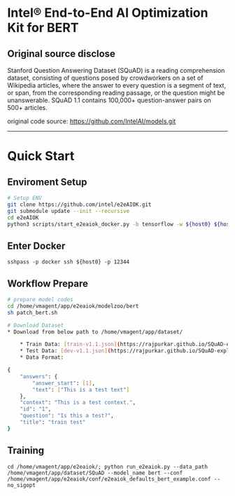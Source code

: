 # Intel® End-to-End AI Optimization Kit for BERT
## Original source disclose
Stanford Question Answering Dataset (SQuAD) is a reading comprehension dataset, consisting of questions posed by crowdworkers on a set of Wikipedia articles, where the answer to every question is a segment of text, or span, from the corresponding reading passage, or the question might be unanswerable. SQuAD 1.1 contains 100,000+ question-answer pairs on 500+ articles.

original code source: https://github.com/IntelAI/models.git

---

# Quick Start

## Enviroment Setup
``` bash
# Setup ENV
git clone https://github.com/intel/e2eAIOK.git
git submodule update --init --recursive
cd e2eAIOK
python3 scripts/start_e2eaiok_docker.py -b tensorflow -w ${host0} ${host1} ${host2} ${host3} --proxy ""
```

## Enter Docker
```
sshpass -p docker ssh ${host0} -p 12344
```

## Workflow Prepare
``` bash
# prepare model codes
cd /home/vmagent/app/e2eaiok/modelzoo/bert
sh patch_bert.sh

# Download Dataset
* Download from below path to /home/vmagent/app/dataset/

    * Train Data: [train-v1.1.json](https://rajpurkar.github.io/SQuAD-explorer/dataset/train-v1.1.json)
    * Test Data: [dev-v1.1.json](https://rajpurkar.github.io/SQuAD-explorer/dataset/dev-v1.1.json)
    * Data Format:

{
    "answers": {
        "answer_start": [1],
        "text": ["This is a test text"]
    },
    "context": "This is a test context.",
    "id": "1",
    "question": "Is this a test?",
    "title": "train test"
}
```

## Training
```
cd /home/vmagent/app/e2eaiok/; python run_e2eaiok.py --data_path /home/vmagent/app/dataset/SQuAD --model_name bert --conf /home/vmagent/app/e2eaiok/conf/e2eaiok_defaults_bert_example.conf --no_sigopt
```